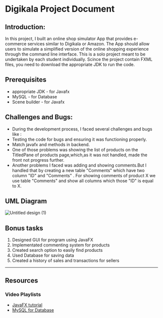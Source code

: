 # Digikala Project Document

## Introduction:

In this project, I built an online shop simulator App that provides e-commerce services similar to Digikala or Amazon. The App should allow users to simulate a simplified version of the online shopping experience through the command line interface. This is a solo project meant to be undertaken by each student individually.
Scince the project contain FXML files, you need to download the appropriate JDK to run the code.

## Prerequisites
- appropriate JDK - for Javafx
- MySQL - for Database
- Scene builder - for Javafx

## Challenges and Bugs:
- During the development process, I faced several challenges and bugs like :
- Testing the code for bugs and ensuring it was functioning properly.
- Match javafx and methods in backend.
- One of those problems was showing the list of products on the TitledPane of products page,which,as it was not handled,
  made the front not progress further.
- Another problems I faced was adding and showing comments.But I handled that by creating a new table "Comments" which have two column "ID" and "Comments" .
  For showing comments of product X we use table "Comments" and show all columns which those "ID" is equal to X.

## UML Diagram
![Untitled design (1)](https://user-images.githubusercontent.com/77670851/233021163-aefede7d-4b6b-46c2-adec-69278649ed7e.png)

## Bonus tasks

1. Designed GUI for program using JavaFX
2. Implementated commenting system for products
3. Created search option to easily find products
4. Used Database for saving data
5. Created a history of sales and transactions for sellers


--------------
## Resources
### Video Playlists
- [JavaFX tutorial](https://youtu.be/9XJicRt_FaI)
- [MySQL for Database](https://www.youtube.com/watch?v=lz3HilC2bDs&list=PLTfxx5t6obt-fvAmlpoy6bgwFNkBRFSSP&index=1)
